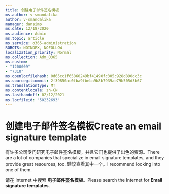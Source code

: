 ```yaml
---
title: 创建电子邮件签名模板
ms.author: v-smandalika
author: v-smandalika
manager: dansimp
ms.date: 12/18/2020
ms.audience: Admin
ms.topic: article
ms.service: o365-administration
ROBOTS: NOINDEX, NOFOLLOW
localization_priority: Normal
ms.collection: Adm_O365
ms.custom:
- "1200009"
- "7310"
ms.openlocfilehash: 0d65cc1f65860249bf41490fc305c928d890dc3c
ms.sourcegitcommit: 2f39850ac0fba9fbeba9b8b7939ae79b505d3b67
ms.translationtype: MT
ms.contentlocale: zh-CN
ms.lasthandoff: 02/12/2021
ms.locfileid: "50232693"
---
```

# <a name="create-an-email-signature-template"></a><span data-ttu-id="4ab49-102">创建电子邮件签名模板</span><span class="sxs-lookup"><span data-stu-id="4ab49-102">Create an email signature template</span></span>

<span data-ttu-id="4ab49-103">有许多公司专门研究电子邮件签名模板，并且它们也提供了出色的资源。</span><span class="sxs-lookup"><span data-stu-id="4ab49-103">There are a lot of companies that specialize in email signature templates, and they provide great resources, too.</span></span> <span data-ttu-id="4ab49-104">建议查看其中一个。</span><span class="sxs-lookup"><span data-stu-id="4ab49-104">I recommend looking into one of them.</span></span>

<span data-ttu-id="4ab49-105">请在 Internet 中搜索 **电子邮件签名模板**。</span><span class="sxs-lookup"><span data-stu-id="4ab49-105">Please search the Internet for **Email signature templates**.</span></span>